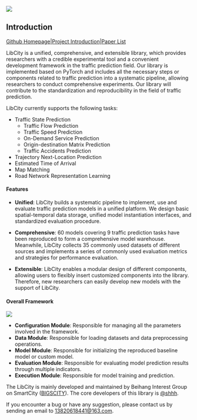 ![](/_static/logo.png)

## Introduction

[Github Homepage](https://github.com/Bigscity-epidemic/Epidemic-Modeling-survey)|[Project Introduction](https://epimodeling.work/)|[Paper List](https://github.com/Bigscity-epidemic/Bigscity-epidemic-survey-paperlist)

LibCity is a unified, comprehensive, and extensible library, which provides researchers with a credible experimental tool and a convenient development framework in the traffic prediction field. Our library is implemented based on PyTorch and includes all the necessary steps or components related to traffic prediction into a systematic pipeline, allowing researchers to conduct comprehensive experiments. Our library will contribute to the standardization and reproducibility in the field of traffic prediction.

LibCity currently supports the following tasks:

* Traffic State Prediction
  * Traffic Flow Prediction
  * Traffic Speed Prediction
  * On-Demand Service Prediction
  * Origin-destination Matrix Prediction
  * Traffic Accidents Prediction
* Trajectory Next-Location Prediction
* Estimated Time of Arrival
* Map Matching
* Road Network Representation Learning

#### Features

* **Unified**: LibCity builds a systematic pipeline to implement, use and evaluate traffic prediction models in a unified platform. We design basic spatial-temporal data storage, unified model instantiation interfaces, and standardized evaluation procedure.
* **Comprehensive**: 60 models covering 9 traffic prediction tasks have been reproduced to form a comprehensive model warehouse. Meanwhile, LibCity collects 35 commonly used datasets of different sources and implements a series of commonly used evaluation metrics and strategies for performance evaluation. 

* **Extensible**: LibCity enables a modular design of different components, allowing users to flexibly insert customized components into the library. Therefore, new researchers can easily develop new models with the support of LibCity.

#### Overall Framework

![](/_static/framework.png)

* **Configuration Module**: Responsible for managing all the parameters involved in the framework.
* **Data Module**: Responsible for loading datasets and data preprocessing operations.
* **Model Module**: Responsible for initializing the reproduced baseline model or custom model.
* **Evaluation Module**: Responsible for evaluating model prediction results through multiple indicators.
* **Execution Module**: Responsible for model training and prediction.



The LibCity is mainly developed and maintained by Beihang Interest Group on SmartCity ([BIGSCITY](https://github.com/Bigscity-epidemic/Epidemic-Modeling-survey)). The core developers of this library is [@shhh](https://github.com/shh2000). 

If you encounter a bug or have any suggestion, please contact us by sending an email to 13820618441@163.com.
